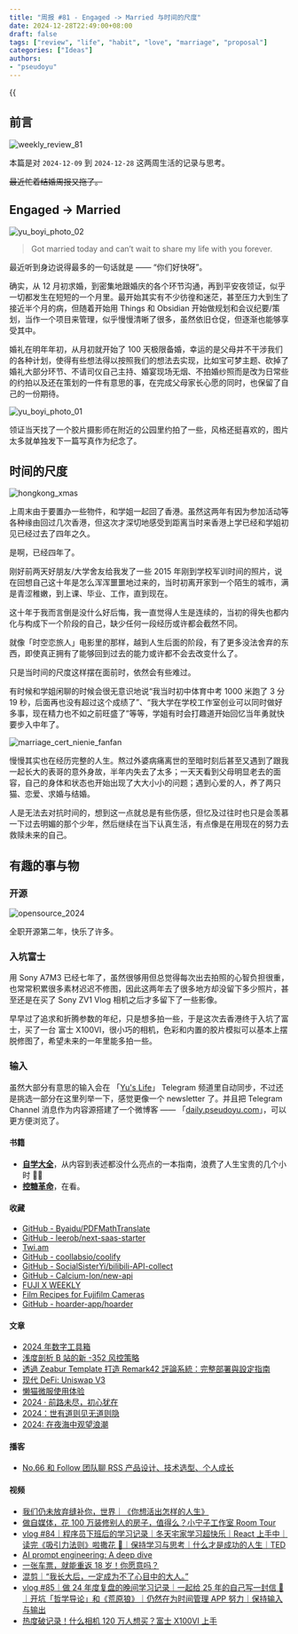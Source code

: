 ```yaml
---
title: "周报 #81 - Engaged -> Married 与时间的尺度"
date: 2024-12-28T22:49:00+08:00
draft: false
tags: ["review", "life", "habit", "love", "marriage", "proposal"]
categories: ["Ideas"]
authors:
- "pseudoyu"
---
```


{{<audio src="audios/glimpse_of_us.mp3" caption="《Glimpse of Us》" >}}

## 前言

![weekly_review_81](https://image.pseudoyu.com/images/weekly_review_81.png)

本篇是对 `2024-12-09` 到 `2024-12-28` 这两周生活的记录与思考。

~~最近忙着结婚周报又拖了。~~

## Engaged -> Married

![yu_boyi_photo_02](https://image.pseudoyu.com/images/yu_boyi_photo_02.jpg)

> Got married today and can’t wait to share my life with you forever.

最近听到身边说得最多的一句话就是 —— “你们好快呀”。

确实，从 12 月初求婚，到密集地跟婚庆的各个环节沟通，再到平安夜领证，似乎一切都发生在短短的一个月里。最开始其实有不少彷徨和迷茫，甚至压力大到生了接近半个月的病，但随着开始用 Things 和 Obsidian 开始做规划和会议纪要/策划，当作一个项目来管理，似乎慢慢清晰了很多，虽然依旧仓促，但逐渐也能够享受其中。

婚礼在明年年初，从月初就开始了 100 天极限备婚，幸运的是父母并不干涉我们的各种计划，使得有些想法得以按照我们的想法去实现，比如宝可梦主题、砍掉了婚礼大部分环节、不请司仪自己主持、婚宴现场无烟、不拍婚纱照而是改为日常些的约拍以及还在策划的一件有意思的事，在完成父母家长心愿的同时，也保留了自己的一份期待。

![yu_boyi_photo_01](https://image.pseudoyu.com/images/yu_boyi_photo_01.jpg)

领证当天找了一个胶片摄影师在附近的公园里约拍了一些，风格还挺喜欢的，图片太多就单独发下一篇写真作为纪念了。

## 时间的尺度

![hongkong_xmas](https://image.pseudoyu.com/images/hongkong_xmas.jpeg)

上周末由于要置办一些物件，和学姐一起回了香港。虽然这两年有因为参加活动等各种缘由回过几次香港，但这次才深切地感受到距离当时来香港上学已经和学姐初见已经过去了四年之久。

是啊，已经四年了。

刚好前两天好朋友/大学舍友给我发了一些 2015 年刚到学校军训时间的照片，说在回想自己这十年是怎么浑浑噩噩地过来的，当时初离开家到一个陌生的城市，满是青涩稚嫩，到上课、毕业、工作，直到现在。

这十年于我而言倒是没什么好后悔，我一直觉得人生是连续的，当初的得失也都内化与构成下一个阶段的自己，缺少任何一段经历或许都会截然不同。

就像「时空恋旅人」电影里的那样，越到人生后面的阶段，有了更多没法舍弃的东西，即使真正拥有了能够回到过去的能力或许都不会去改变什么了。

只是当时间的尺度这样摆在面前时，依然会有些难过。

有时候和学姐闲聊的时候会很无意识地说“我当时初中体育中考 1000 米跑了 3 分 19 秒，后面再也没有超过这个成绩了”、“我大学在学校工作室创业可以同时做好多事，现在精力也不如之前旺盛了”等等，学姐有时会打趣道开始回忆当年勇就快要步入中年了。

![marriage_cert_nienie_fanfan](https://image.pseudoyu.com/images/marriage_cert_nienie_fanfan.png)

慢慢其实也在经历完整的人生。熬过外婆病痛离世的至暗时刻后甚至又遇到了跟我一起长大的表哥的意外身故，半年内失去了太多；一天天看到父母明显老去的面容，自己的身体和状态也开始出现了大大小小的问题；遇到心爱的人，养了两只猫、恋爱、求婚与结婚。

人是无法去对抗时间的，想到这一点就总是有些伤感，但忆及过往时也只是会羡慕一下过去明媚的那个少年，然后继续在当下认真生活，有点像是在用现在的努力去救赎未来的自己。

## 有趣的事与物

### 开源

![opensource_2024](https://image.pseudoyu.com/images/opensource_2024.jpeg)

全职开源第二年，快乐了许多。

### 入坑富士

用 Sony A7M3 已经七年了，虽然很够用但总觉得每次出去拍照的心智负担很重，也常常积累很多素材迟迟不修图，因此这两年去了很多地方却没留下多少照片，甚至还是在买了 Sony ZV1 Vlog 相机之后才多留下了一些影像。

早早过了追求和折腾参数的年纪，只是想多拍一些，于是这次去香港终于入坑了富士，买了一台 富士 X100VI，很小巧的相机，色彩和内置的胶片模拟可以基本上摆脱修图了，希望未来的一年里能多拍一些。

### 输入

虽然大部分有意思的输入会在 「[Yu's Life](https://t.me/pseudoyulife)」 Telegram 频道里自动同步，不过还是挑选一部分在这里列举一下，感觉更像一个 newsletter 了。并且把 Telegram Channel 消息作为内容源搭建了一个微博客 —— 「[daily.pseudoyu.com](https://daily.pseudoyu.com/)」，可以更方便浏览了。

#### 书籍

- [**自学大全**](https://book.douban.com/subject/36048997/)，从内容到表述都没什么亮点的一本指南，浪费了人生宝贵的几个小时 😶‍🌫️
- [**控糖革命**](https://book.douban.com/subject/36707112/)，在看。

#### 收藏

- [GitHub - Byaidu/PDFMathTranslate](https://github.com/Byaidu/PDFMathTranslate)
- [GitHub - leerob/next-saas-starter](https://github.com/leerob/next-saas-starter)
- [Twi.am](https://twi.am/)
- [GitHub - coollabsio/coolify](https://github.com/coollabsio/coolify)
- [GitHub - SocialSisterYi/bilibili-API-collect](https://github.com/SocialSisterYi/bilibili-API-collect)
- [GitHub - Calcium-Ion/new-api](https://github.com/Calcium-Ion/new-api)
- [FUJI X WEEKLY](https://fujixweekly.com/)
- [Film Recipes for Fujifilm Cameras](https://film.recipes/)
- [GitHub - hoarder-app/hoarder](https://github.com/hoarder-app/hoarder)

#### 文章

- [2024 年数字工具箱](https://justgoidea.com/posts/2024-028/)
- [浅度剖析 B 站的新 -352 风控策略](https://im.salty.fish/index.php/archives/revengr-bilibili-352.html)
- [透過 Zeabur Template 打造 Remark42 評論系統：完整部署與設定指南](https://www.vinny987.xyz/blog/2024/building-remark42-with-zeabur-template-a-complete-guide-to-deployment-and-configuration/)
- [现代 DeFi: Uniswap V3](https://blog.wssh.trade/posts/uniswap-v3/)
- [懒猫微服使用体验](https://base.qaq.wiki/s/2882ab70-94c3-4cb2-ba0a-fccec8cd8473)
- [2024 · 前路未尽，初心犹在](https://innei.in/notes/184)
- [2024：世有道则见无道则隐](https://atlas.xlog.app/2024-summary)
- [2024: 在夜海中观望浪潮](https://lutaonan.com/blog/2024-summary/)

#### 播客

- [No.66 和 Follow 团队聊 RSS 产品设计、技术选型、个人成长](https://www.listennotes.com/e/29f984f026084590b715bf1be1a3a311)

#### 视频

- [我们仍未放弃缝补你，世界｜《你想活出怎样的人生》](https://www.bilibili.com/video/BV1Ptq8YoEyw)
- [做自媒体，花 100 万装修别人的房子，值得么？小宁子工作室 Room Tour](https://www.youtube.com/watch?v=zv8iSfaKM-c)
- [vlog #84｜程序员下班后的学习记录｜冬天宅家学习超快乐｜React 上手中｜读完《吸引力法则》啦撒花 🎉｜保持学习与思考｜什么才是成功的人生｜TED](https://www.bilibili.com/video/BV1KeqoYqEBL)
- [AI prompt engineering: A deep dive](https://www.youtube.com/watch?v=T9aRN5JkmL8)
- [一张车票，就能重返 18 岁！你愿意吗？](https://www.bilibili.com/video/BV1cVkzYdE9V)
- [混剪｜“我长大后，一定成为不了心目中的大人。”](https://www.bilibili.com/video/BV1GoC5YVE37)
- [vlog #85｜做 24 年度复盘的晚间学习记录｜一起给 25 年的自己写一封信 🎉｜开坑「哲学导论」和《荒原狼》｜仍然在为时间管理 APP 努力｜保持输入与输出](https://www.bilibili.com/video/BV19oCNYHEhH)
- [热度破记录！什么相机 120 万人想买？富士 X100VI 上手](https://www.bilibili.com/video/BV1s1421Q78u)
